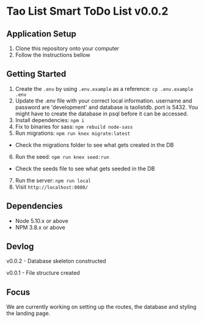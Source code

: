 # Tao List Smart ToDo List v0.0.2

## Application Setup

1. Clone this repository onto your computer
2. Follow the instructions bellow

## Getting Started

1. Create the `.env` by using `.env.example` as a reference: `cp .env.example .env`
2. Update the .env file with your correct local information. username and password are 'development' and database is taolistdb. port is 5432. You might have to create the database in psql before it can be accessed.
3. Install dependencies: `npm i`
4. Fix to binaries for sass: `npm rebuild node-sass`
5. Run migrations: `npm run knex migrate:latest`
  - Check the migrations folder to see what gets created in the DB
6. Run the seed: `npm run knex seed:run`
  - Check the seeds file to see what gets seeded in the DB
7. Run the server: `npm run local`
8. Visit `http://localhost:8080/`

## Dependencies

- Node 5.10.x or above
- NPM 3.8.x or above

## Devlog

v0.0.2 - Database skeleton constructed

v0.0.1 - File structure created

## Focus

We are currently working on setting up the routes, the database and styling the landing page.
